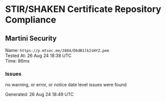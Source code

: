 # STIR/SHAKEN Certificate Repository Compliance

## Martini Security

Name: `https://p.mtsec.me/2884/D6dB1lk2sHYZ.pem`\
Tested At: 26 Aug 24 18:38 UTC\
Time: 86ms

### Issues

no warning, or error, or notice date level issues were found

Generated: 26 Aug 24 18:49 UTC
